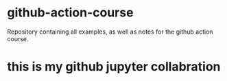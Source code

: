 # github-action-course
Repository containing all examples, as well as notes for the github action course.
# this is my github jupyter  collabration
